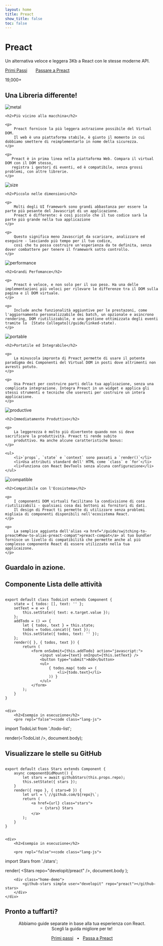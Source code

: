 ```yaml
---
layout: home
title: Preact
show_title: false
toc: false
---
```



<jumbotron>
    <h1>
        <logo height="1.5em" title="Preact" text>Preact</logo>
    </h1>
    <p>Un alternativa veloce e leggera 3Kb a React con le stesse moderne API.</p>
    <p>
        <a href="/guide/getting-started" class="home-button">Primi Passi</a>
        <span class="home-button-sep">&nbsp; &nbsp; &nbsp;</span>
        <a href="/guide/switching-to-preact" class="home-button">Passare a Preact</a>
    </p>
    <p>
        <github-stars user="developit" repo="preact">19,000+</github-stars>
    </p>
</jumbotron>


<section class="home-top">
    <h1>Una Libreria differente!</h1>
</section>


<section class="home-section">
    <img src="/assets/home/metal.svg" alt="metal">

    <h2>Più vicino alla macchina</h2>
    
    <p>
        Preact fornisce la più leggera astrazione possibile del Virtual DOM.
        Il web è una piattaforma stabile, è giunto il momento in cui dobbiamo smettere di reimplementarlo in nome della sicurezza.
    </p>

    <p>
       Preact è in prima linea nella piattaforma Web. Compara il virtual DOM con il DOM stesso,
       registra i gestori di eventi, ed è compatibile, senza grossi problemi, con altre librerie.
    </p>
</section>


<section class="home-section">
    <img src="/assets/home/size.svg" alt="size">

    <h2>Piccolo nelle dimensioni</h2>
    
    <p>
        Molti degli UI framework sono grandi abbastanza per essere la parte più pesante del Javascript di un applicazione.
        Preact è differente: è così piccolo che il tuo codice sarà la parte più grande nella tua applicazione
    </p>

    <p>
        Questo significa meno Javascript da scaricare, analizzare ed eseguire - lasciando più tempo per il tuo codice,
        così che tu possa costruire un'esperienza da te definita, senza dover combattere per tenere il framework sotto controllo.
    </p>
</section>


<section class="home-section">
    <img src="/assets/home/performance.svg" alt="performance">

    <h2>Grandi Perfomance</h2>
    
    <p>
        Preact è veloce, e non solo per il suo peso. Ha una delle implementazioni più veloci per rilevare le differenze tra il DOM sulla pagina e il DOM virtuale.
    </p>
    
    <p>
        Include anche funzionalità aggiuntive per le prestazoni, come l'aggiornamento personalizzabile dei batch, un opzionale e asincrono rendering, DOM riutilizzabile, e una gestione ottimizzata degli eventi tramite lo  [Stato Collegato](/guide/linked-state).
    </p>
</section>


<section class="home-section">
    <img src="/assets/home/portable.svg" alt="portable">

    <h2>Portatile ed Integrabile</h2>
    
    <p>
        La minuscola impronta di Preact permette di usare il potente paradigma dei Componenti del Virtual DOM in posti dove altrimenti non avresti potuto.
    </p>
    
    <p>
        Usa Preact per costruire parti della tua applicazione, senza una complicata integrazione. Integra Preact in un widget e applica gli stessi strumenti e tecniche che useresti per costruire un intera applicazione.
    </p>
</section>


<section class="home-section">
    <img src="/assets/home/productive.svg" alt="productive">

    <h2>Immediatamente Produttivo</h2>
    
    <p>
        La leggerezza è molto più divertente quando non si deve sacrificare la produttività. Preact ti rende subito
        produttivo. Ha anche alcune caratteristiche bonus:
    </p>

    <ul>
        <li>`props`, `state` e `context` sono passati a `render()`</li>
        <li>Usa attributi standard dell' HTML come `class` e `for`</li>
        <li>Funziona con React DevTools senza alcuna configurazione</li>
    </ul>
</section>


<section class="home-section">
    <img src="/assets/home/compatible.svg" alt="compatible">

    <h2>Compatibile con l'Ecosistema</h2>
    
    <p>
        I componenti DOM virtuali facilitano la condivisione di cose riutilizzabili - qualsiasi cosa dai bottoni ai fornitori di dati.
        Il design di Preact ti permette di utilizzare senza problemi migliaia di componenti disponibili nell'ecosistema React.
    </p>
    
    <p>
        La semplice aggiunta dell'alias <a href="/guide/switching-to-preact#how-to-alias-preact-compat">preact-compat</a> al tuo bundler fornisce un livello di compatibilità che permette anche al più complesso componente React di essere utilizzato nella tua applicaizone.
    </p>
</section>


<section class="home-top">
    <h1>Guardalo in azione.</h1>
</section>


<section class="home-split">
    <div>
        <h2>Componente Lista delle attività</h2>
        <pre><code class="lang-js">
export default class TodoList extends Component {
    state = { todos: [], text: '' };
    setText = e =&gt; {
        this.setState({ text: e.target.value });
    };
    addTodo = () =&gt; {
        let { todos, text } = this.state;
        todos = todos.concat({ text });
        this.setState({ todos, text: '' });
    };
    render({ }, { todos, text }) {
        return (
            &lt;form onSubmit={this.addTodo} action="javascript:"&gt;
                &lt;input value={text} onInput={this.setText} /&gt;
                &lt;button type="submit"&gt;Add&lt;/button&gt;
                &lt;ul&gt;
                    { todos.map( todo =&gt; (
                        &lt;li&gt;{todo.text}&lt;/li&gt;
                    )) }
                &lt;/ul&gt;
            &lt;/form&gt;
        );
    }
}
        </code></pre>
    </div>
    
    <div>
        <h2>Esempio in esecuzione</h2>
        <pre repl="false"><code class="lang-js">
import TodoList from './todo-list';

render(&lt;TodoList /&gt;, document.body);
        </code></pre>
        <div class="home-demo">
            <todo-list></todo-list>
        </div>
    </div>
</section>


<section class="home-split">
    <div>
        <h2>Visualizzare le stelle su GitHub</h2>
        <pre><code class="lang-js">
export default class Stars extends Component {
    async componentDidMount() {
        let stars = await githubStars(this.props.repo);
        this.setState({ stars });
    }
    render({ repo }, { stars=0 }) {
        let url = \`//github.com/${repo}\`;
        return (
            &lt;a href={url} class="stars"&gt;
                ⭐️ {stars} Stars
            &lt;/a&gt;
        );
    }
}
        </code></pre>
    </div>
    
    <div>
        <h2>Esempio in esecuzione</h2>
        
        <pre repl="false"><code class="lang-js">
import Stars from './stars';

render(
    &lt;Stars repo="developit/preact" /&gt;,
    document.body
);
        </code></pre>
       
        <div class="home-demo">
            <github-stars simple user="developit" repo="preact"></github-stars>
        </div>
    </div>
</section>


<section class="home-top">
    <h1>Pronto a tuffarti?</h1>
</section>


<section style="text-align:center;">
    <p>
        Abbiamo guide separate in base alla tua esperienza con React.
        <br>
        Scegli la guida migliore per te!
    </p>
    <p>
        <a href="/guide/getting-started" class="home-button">Primi passi</a>
        <span class="home-button-sep">&nbsp; • &nbsp;</span>
        <a href="/guide/switching-to-preact" class="home-button">Passa a Preact</a>
    </p>
</section>

